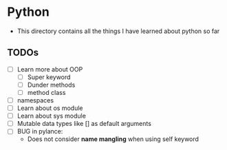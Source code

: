 # Python

- This directory contains all the things I have learned about python so far

## TODOs

- [ ] Learn more about OOP
  - [ ] Super keyword
  - [ ] Dunder methods
  - [ ] method class
- [ ] namespaces
- [ ] Learn about os module
- [ ] Learn about sys module
- [ ] Mutable data types like [] as default arguments
- [ ] BUG in pylance:
  - Does not consider **name mangling** when using self keyword
